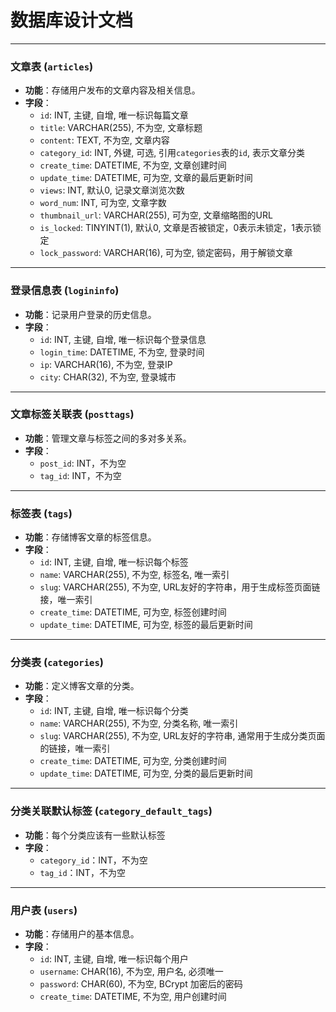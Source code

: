 # 数据库设计文档

---

### 文章表 (`articles`)
- **功能**：存储用户发布的文章内容及相关信息。
- **字段**：
  - `id`: INT, 主键, 自增, 唯一标识每篇文章
  - `title`: VARCHAR(255), 不为空, 文章标题
  - `content`: TEXT, 不为空, 文章内容
  - `category_id`: INT, 外键, 可选, 引用`categories`表的`id`, 表示文章分类
  - `create_time`: DATETIME, 不为空, 文章创建时间
  - `update_time`: DATETIME, 可为空, 文章的最后更新时间
  - `views`: INT, 默认0, 记录文章浏览次数
  - `word_num`: INT, 可为空, 文章字数
  - `thumbnail_url`: VARCHAR(255), 可为空, 文章缩略图的URL
  - `is_locked`: TINYINT(1), 默认0, 文章是否被锁定，0表示未锁定，1表示锁定
  - `lock_password`: VARCHAR(16), 可为空, 锁定密码，用于解锁文章

---

### 登录信息表 (`logininfo`)
- **功能**：记录用户登录的历史信息。
- **字段**：
  - `id`: INT, 主键, 自增, 唯一标识每个登录信息
  - `login_time`: DATETIME, 不为空, 登录时间
  - `ip`: VARCHAR(16), 不为空, 登录IP
  - `city`: CHAR(32), 不为空, 登录城市

---

### 文章标签关联表 (`posttags`)
- **功能**：管理文章与标签之间的多对多关系。
- **字段**：
  - `post_id`: INT，不为空
  - `tag_id`: INT，不为空

---

### 标签表 (`tags`)
- **功能**：存储博客文章的标签信息。
- **字段**：
  - `id`: INT, 主键, 自增, 唯一标识每个标签
  - `name`: VARCHAR(255), 不为空, 标签名, 唯一索引
  - `slug`: VARCHAR(255), 不为空, URL友好的字符串，用于生成标签页面链接，唯一索引
  - `create_time`: DATETIME, 可为空, 标签创建时间
  - `update_time`: DATETIME, 可为空, 标签的最后更新时间

---

### 分类表 (`categories`)
- **功能**：定义博客文章的分类。
- **字段**：
  - `id`: INT, 主键, 自增, 唯一标识每个分类
  - `name`: VARCHAR(255), 不为空, 分类名称, 唯一索引
  - `slug`: VARCHAR(255), 不为空, URL友好的字符串, 通常用于生成分类页面的链接，唯一索引
  - `create_time`: DATETIME, 可为空, 分类创建时间
  - `update_time`: DATETIME, 可为空, 分类的最后更新时间

---

### 分类关联默认标签 (`category_default_tags`)
- **功能**：每个分类应该有一些默认标签
- **字段**：
  - `category_id`：INT，不为空
  - `tag_id`：INT，不为空

---

### 用户表 (`users`)
- **功能**：存储用户的基本信息。
- **字段**：
  - `id`: INT, 主键, 自增, 唯一标识每个用户
  - `username`: CHAR(16), 不为空, 用户名, 必须唯一
  - `password`: CHAR(60), 不为空, BCrypt 加密后的密码
  - `create_time`: DATETIME, 不为空, 用户创建时间
